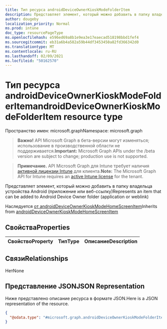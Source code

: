 ```yaml
---
title: Тип ресурса androidDeviceOwnerKioskModeFolderItem
description: Представляет элемент, который можно добавить в папку владельца устройства Android (приложение или веб-ссылку)
author: dougeby
localization_priority: Normal
ms.prod: intune
doc_type: resourcePageType
ms.openlocfilehash: e596ed69a8b1e9ea3e17eaecad518198bbd1fef4
ms.sourcegitcommit: eb31a6b4a582a59b44df3453450a82fd366342d0
ms.translationtype: MT
ms.contentlocale: ru-RU
ms.lasthandoff: 02/09/2021
ms.locfileid: "50162570"
---
```

# <a name="androiddeviceownerkioskmodefolderitem-resource-type"></a><span data-ttu-id="54524-103">Тип ресурса androidDeviceOwnerKioskModeFolderItem</span><span class="sxs-lookup"><span data-stu-id="54524-103">androidDeviceOwnerKioskModeFolderItem resource type</span></span>

<span data-ttu-id="54524-104">Пространство имен: microsoft.graph</span><span class="sxs-lookup"><span data-stu-id="54524-104">Namespace: microsoft.graph</span></span>

> <span data-ttu-id="54524-105">**Важно!** API Microsoft Graph в бета-версии могут изменяться; использование в производственной области не поддерживается.</span><span class="sxs-lookup"><span data-stu-id="54524-105">**Important:** Microsoft Graph APIs under the /beta version are subject to change; production use is not supported.</span></span>

> <span data-ttu-id="54524-106">**Примечание.** API Microsoft Graph для Intune требует наличия [активной лицензии Intune](https://go.microsoft.com/fwlink/?linkid=839381) для клиента.</span><span class="sxs-lookup"><span data-stu-id="54524-106">**Note:** The Microsoft Graph API for Intune requires an [active Intune license](https://go.microsoft.com/fwlink/?linkid=839381) for the tenant.</span></span>

<span data-ttu-id="54524-107">Представляет элемент, который можно добавить в папку владельца устройства Android (приложение или веб-ссылку)</span><span class="sxs-lookup"><span data-stu-id="54524-107">Represents an item that can be added to Android Device Owner folder (application or weblink)</span></span>


<span data-ttu-id="54524-108">Наследуется [от androidDeviceOwnerKioskModeHomeScreenItem](../resources/intune-deviceconfig-androiddeviceownerkioskmodehomescreenitem.md)</span><span class="sxs-lookup"><span data-stu-id="54524-108">Inherits from [androidDeviceOwnerKioskModeHomeScreenItem](../resources/intune-deviceconfig-androiddeviceownerkioskmodehomescreenitem.md)</span></span>

## <a name="properties"></a><span data-ttu-id="54524-109">Свойства</span><span class="sxs-lookup"><span data-stu-id="54524-109">Properties</span></span>
|<span data-ttu-id="54524-110">Свойство</span><span class="sxs-lookup"><span data-stu-id="54524-110">Property</span></span>|<span data-ttu-id="54524-111">Тип</span><span class="sxs-lookup"><span data-stu-id="54524-111">Type</span></span>|<span data-ttu-id="54524-112">Описание</span><span class="sxs-lookup"><span data-stu-id="54524-112">Description</span></span>|
|:---|:---|:---|

## <a name="relationships"></a><span data-ttu-id="54524-113">Связи</span><span class="sxs-lookup"><span data-stu-id="54524-113">Relationships</span></span>
<span data-ttu-id="54524-114">Нет</span><span class="sxs-lookup"><span data-stu-id="54524-114">None</span></span>

## <a name="json-representation"></a><span data-ttu-id="54524-115">Представление JSON</span><span class="sxs-lookup"><span data-stu-id="54524-115">JSON Representation</span></span>
<span data-ttu-id="54524-116">Ниже представлено описание ресурса в формате JSON.</span><span class="sxs-lookup"><span data-stu-id="54524-116">Here is a JSON representation of the resource.</span></span>
<!-- {
  "blockType": "resource",
  "@odata.type": "microsoft.graph.androidDeviceOwnerKioskModeFolderItem"
}
-->
``` json
{
  "@odata.type": "#microsoft.graph.androidDeviceOwnerKioskModeFolderItem"
}
```




